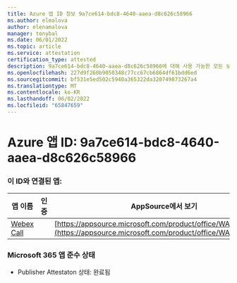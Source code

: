 ```yaml
---
title: Azure 앱 ID 정보 9a7ce614-bdc8-4640-aaea-d8c626c58966
ms.author: elmalova
author: elenamalova
manager: tonybal
ms.date: 06/01/2022
ms.topic: article
ms.service: attestation
certification_type: attested
description: 9a7ce614-bdc8-4640-aaea-d8c626c58966에 대해 사용 가능한 모든 보안 및 규정 준수 정보입니다.
ms.openlocfilehash: 227d9f260b9050348c77cc67cb6864df61bdd6ed
ms.sourcegitcommit: bf531e5ed502c5940a365322da320749873267a4
ms.translationtype: MT
ms.contentlocale: ko-KR
ms.lasthandoff: 06/02/2022
ms.locfileid: "65847659"
---
```

# <a name="azure-app-id-9a7ce614-bdc8-4640-aaea-d8c626c58966"></a>Azure 앱 ID: 9a7ce614-bdc8-4640-aaea-d8c626c58966


### <a name="apps-associated-with-this-id"></a>이 ID와 연결된 앱:
| **앱 이름** | **인증** | **AppSource에서 보기** |
|--------------|---------------|-----------------------|
| [Webex Call](../forward/WA200001495.md) |  | [https://appsource.microsoft.com/product/office/WA200001495](https://appsource.microsoft.com/product/office/WA200001495) |

### <a name="microsoft-365-app-compliance-status"></a>Microsoft 365 앱 준수 상태
- Publisher Attestaton 상태: 완료됨
